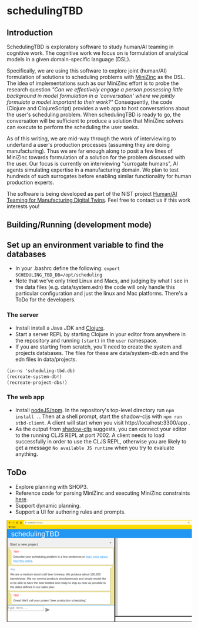 # schedulingTBD

## Introduction

SchedulingTBD is exploratory software to study human/AI teaming in cognitive work.
The cognitive work we focus on is formulation of analytical models in a given domain-specific language (DSL).

Specifically, we are using this software to explore joint (human/AI) formulation of solutions to scheduling problems with [MiniZinc](https://www.minizinc.org/) as the DSL.
The idea of implementations such as our MiniZinc effort is to probe the research question
*"Can we effectively engage a person possessing little background in model formulation in a 'conversation' where we jointly formulate a model important to their work?"*
Consequently, the code (Clojure and ClojureScript) provides a web app to host conversations about the user's scheduling problem.
When schedulingTBD is ready to go, the conversation will be sufficient to produce a solution that MiniZinc solvers can execute to perform the scheduling the user seeks.

As of this writing, we are mid-way through the work of interviewing to undertand a user's production processes (assuming they are doing manufacturing).
Thus we are far enough along to posit a few lines of MiniZinc towards formulation of a solution for the problem discussed with the user.
Our focus is currently on interviewing "surrogate humans", AI agents simulating expertise in a manufacturing domain.
We plan to test hundreds of such surrogates before enabling similar functionality for human production experts.

The software is being developed as part of the NIST project [Human/AI Teaming for Manufacturing Digital Twins](https://www.nist.gov/programs-projects/humanmachine-teaming-manufacturing-digital-twins).
Feel free to contact us if this work interests you!

## Building/Running (development mode)

## Set up an environment variable to find the databases
  * In your .bashrc define the following: `export SCHEDULING_TBD_DB=/opt/scheduling`
  * Note that we've only tried Linux and Macs, and judging by what I see in the data files (e.g. data/system.edn) the code will only
	handle this particular configuration and just the linux and Mac platforms. There's a ToDo for the developers.

### The server
  * Install install a Java JDK and [Clojure](https://clojure.org/).
  * Start a server REPL by starting Clojure in your editor from anywhere in the repository and running `(start)` in the `user` namespace.
  * If you are starting from scratch, you'll need to create the system and projects databases. The files for these are data/system-db.edn and the edn files in data/projects.

 ```
(in-ns 'scheduling-tbd.db)
(recreate-system-db!)
(recreate-project-dbs!)
 ```

### The web app
  * Install [nodeJS/npm](https://nodejs.org/en/).
	In the repository's top-level directory run `npm install .`. Then at a shell prompt, start the shadow-cljs with `npm run stbd-client`.
	A client will start when you visit http://localhost:3300/app .
  *	As the output from [shadow-cljs](https://github.com/thheller/shadow-cljs) suggests, you can connect your editor to the running CLJS REPL at port 7002.
	A client needs to load successfully in order to use the CLJS REPL, otherwise you are likely to get a message `No available JS runtime` when you try to evaluate anything.

## ToDo
  - Explore planning with SHOP3.
  - Reference code for parsing MiniZinc and executing MiniZinc constraints [here](https://github.com/pdenno/minizinc-parser).
  - Support dynamic planning.
  - Support a UI for authoring rules and prompts.

![alt text](https://github.com/pdenno/schedulingTBD/blob/main/doc/SchedulingTBD-early.png?raw=true)
